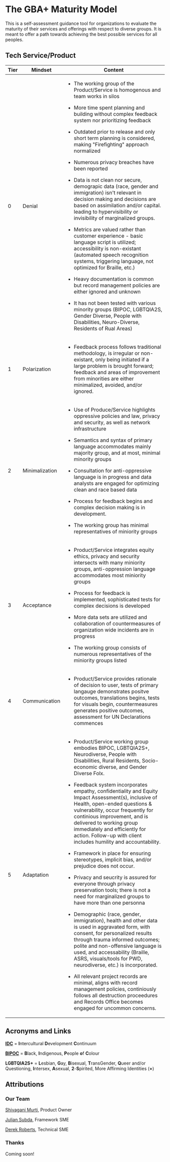 # The GBA+ Maturity Model

This is a self-assessment guidance tool for organizations to evaluate the maturity of their services and offerings with respect to diverse groups. It is meant to offer a path towards achieving the best possible services for all peoples.


## Tech Service/Product

Tier | Mindset | Content
------------ | ------------- | -------------
0 | Denial | <ul><li>The working group of the Product/Service is homogenous and team works in silos</ul></li> <ul><li>More time spent planning and building without complex feedback system nor prioritizing feedback </ul></li><ul> <li>Outdated prior to release and only short term planning is considered, making "Firefighting" approach normalized </ul></li><ul><li> Numerous privacy breaches have been reported </ul></li><ul><li> Data is not clean nor secure, demograpic data (race, gender and immigration) isn't relevant in decision making and decisions are based on assimilation and/or capital. leading to hypervisibility or invisibility of marginalized groups. </ul></li> <ul><li>Metrics are valued rather than customer experience - basic language script is utilized;  accessibility is non-existant (automated speech recognition  systems, triggering language, not optimized for Braille, etc.)</ul></li> <ul><li> Heavy documentation is common but record management policies are either ignored and unknown </ul></li><ul><li> It has not been tested with various minority groups (BIPOC, LGBTQIA2S, Gender Diverse, People with Disabilities, Neuro-Diverse, Residents of Rual Areas)</ul></li>
1 | Polarization | <ul><li>Feedback process follows traditional methodology, is irregular or non-existant, only being initiated if a large problem is brought forward; feedback and areas of improvement from minorities are either minimalized, avoided, and/or ignored.</ul></li> 
2 | Minimalization | <ul><li>Use of Produce/Service highlights oppressive policies and law, privacy and security, as well as network infrastructure</ul></li> <ul><li>Semantics and syntax of primary language accommodates mainly majority group, and at most, minimal minority groups</ul></li><ul><li> Consultation for anti-oppressive language is in progress and data analysts are engaged for optimizing clean and race based data</ul></li><ul><li> Process for feedback begins and complex decision making is in development.</ul></li> <ul><li>The working group has minimal representatives of miniority groups</ul></li>
3 | Acceptance | <ul><li>Product/Service integrates equity ethics, privacy and security intersects with many miniority groups, anti-oppression language accommodates most miniority groups</ul></li><ul><li> Process for feedback is implemented, sophisticated tests for complex decisions is developed</ul></li><ul><li> More data sets are utilized and collaboration of countermeasures of organization wide incidents are in progress</ul></li><ul><li>The working group consists of numerous representatives of the miniority groups listed</ul></li>
4 | Communication | <ul><li>Product/Service provides rationale of decision to user, tests of primary langauge demonstrates positve outcomes, translations begins, tests for visuals begin, countermeasures generates positive outcomes, assessment for UN Declarations commences</ul></li>
5 | Adaptation | <ul><li>Product/Service working group embodies BIPOC, LGBTQIA2S+, Neurodiverse, People with Disabilities, Rural Residents, Socio-economic diverse, and Gender Diverse Folx.</ul></li></ul></li><ul><li>Feedback system incorporates empathy, confidentiality and Equity Impact Assessment(s), inclusive of Health, open-ended questions & vulnerability, occur frequently for continious improvement, and is delivered to working group immediately and efficiently for action. Follow-up with client includes humility and accountability.</ul></li><ul><li>Framework in place for ensuring stereotypes, implicit bias, and/or prejudice does not occur.</ul></li><ul><li>Privacy and seucrity is assured for everyone through privacy preservation tools; there is not a need for marginalized groups to have more than one personna </ul></li><ul><li>Demographic (race, gender, immigration), health and other data is used in aggravated form, with consent, for personalized results through trauma informed outcomes; polite and non-offensive language is used, and accessability (Braille, ASRS, visuals/tools for PWD, neurodiverse, etc.) is incorporated.</ul></li><ul><li>All relevant project records are minimal, aligns with record management policies, continiously follows all destruction proceedures and Records Office becomes engaged for uncommon concerns.
## Acronyms and Links

[**IDC**](https://idiinventory.com/generalinformation/the-intercultural-development-continuum-idc/) = **I**ntercultural **D**evelopment **C**ontinuum

[**BIPOC**](https://www.thebipocproject.org/) = **B**lack, **I**ndigenous, **P**eople **o**f **C**olour

**LGBTQIA2S+** = **L**esbian, **G**ay, **B**isexual, **T**ransGender, **Q**ueer and/or Questioning, **I**ntersex, **A**sexual, **2**-**S**pirited, More Affirming Identities (**+**)

## Attributions

### Our Team

[Shivagani Murti](https://github.com/zoyavit), Product Owner

[Julian Subda](https://github.com/actionanalytics), Framework SME

[Derek Roberts](https://github.com/derekroberts), Technical SME

### Thanks

Coming soon!
